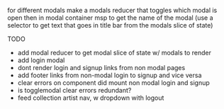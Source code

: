 for different modals make a modals reducer that toggles which modal is open
then in modal container msp to get the name of the modal (use a selector to get
text that goes in title bar from the modals slice of state)


TODO
  * add modal reducer to get modal slice of state w/ modals to render
  * add login modal
  * dont render login and signup links from non modal pages
  * add footer links from non-modal login to signup and vice versa
  * clear errors on component did mount non modal login and signup
  * is togglemodal clear errors redundant?
  * feed collection artist nav, w dropdown with logout
